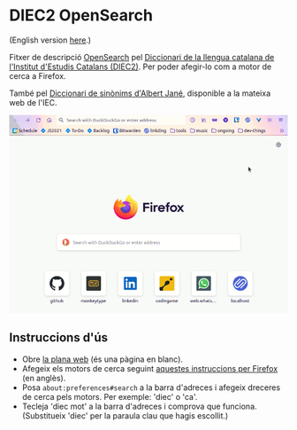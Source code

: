 # DIEC2 OpenSearch

(English version [here](./README-en.md).)

Fitxer de descripció [OpenSearch](https://developer.mozilla.org/en-US/docs/Web/OpenSearch) pel [Diccionari de la llengua catalana de l'Institut d'Estudis Catalans (DIEC2)](https://dlc.iec.cat/). Per poder afegir-lo com a motor de cerca a Firefox.

També pel [Diccionari de sinònims d'Albert Jané](https://sinonims.iec.cat/sinonims_cerca_sin.asp), disponible a la mateixa web de l'IEC.

<img src="./assets/demo.gif" alt="Demo: fent servir el DIEC2 com a motor de cerca directa a Firefox">

## Instruccions d'ús

- Obre [la plana web](https://victor-gp.github.io/diec2-opensearch/) (és una pàgina en blanc).
- Afegeix els motors de cerca seguint [aquestes instruccions per Firefox](https://support.mozilla.org/en-US/kb/add-or-remove-search-engine-firefox) (en anglès).
- Posa `about:preferences#search` a la barra d'adreces i afegeix dreceres de cerca pels motors. Per exemple: 'diec' o 'ca'.
- Tecleja 'diec mot' a la barra d'adreces i comprova que funciona. (Substitueix 'diec' per la paraula clau que hagis escollit.)

